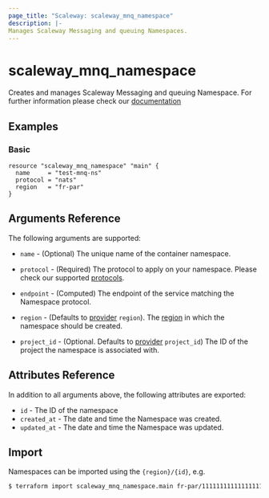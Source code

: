```yaml
---
page_title: "Scaleway: scaleway_mnq_namespace"
description: |-
Manages Scaleway Messaging and queuing Namespaces.
---
```


# scaleway_mnq_namespace

Creates and manages Scaleway Messaging and queuing Namespace.
For further information please check
our [documentation](https://pkg.go.dev/github.com/scaleway/scaleway-sdk-go@master/api/mnq/v1alpha1#pkg-index)

## Examples

### Basic

```hcl
resource "scaleway_mnq_namespace" "main" {
  name     = "test-mnq-ns"
  protocol = "nats"
  region   = "fr-par"
}
```

## Arguments Reference

The following arguments are supported:

- `name` - (Optional) The unique name of the container namespace.

- `protocol` - (Required) The protocol to apply on your namespace. Please check our
  supported [protocols](https://pkg.go.dev/github.com/scaleway/scaleway-sdk-go@master/api/mnq/v1alpha1#pkg-constants).

- `endpoint` - (Computed) The endpoint of the service matching the Namespace protocol.

- `region` - (Defaults to [provider](../index.md#region) `region`). The [region](../guides/regions_and_zones.md#regions)
  in which the namespace should be created.

- `project_id` - (Optional. Defaults to [provider](../index.md#project_id) `project_id`) The ID of the project the
  namespace is associated with.

## Attributes Reference

In addition to all arguments above, the following attributes are exported:

- `id` - The ID of the namespace
- `created_at` - The date and time the Namespace was created.
- `updated_at` - The date and time the Namespace was updated.

## Import

Namespaces can be imported using the `{region}/{id}`, e.g.

```bash
$ terraform import scaleway_mnq_namespace.main fr-par/11111111111111111111111111111111
```
